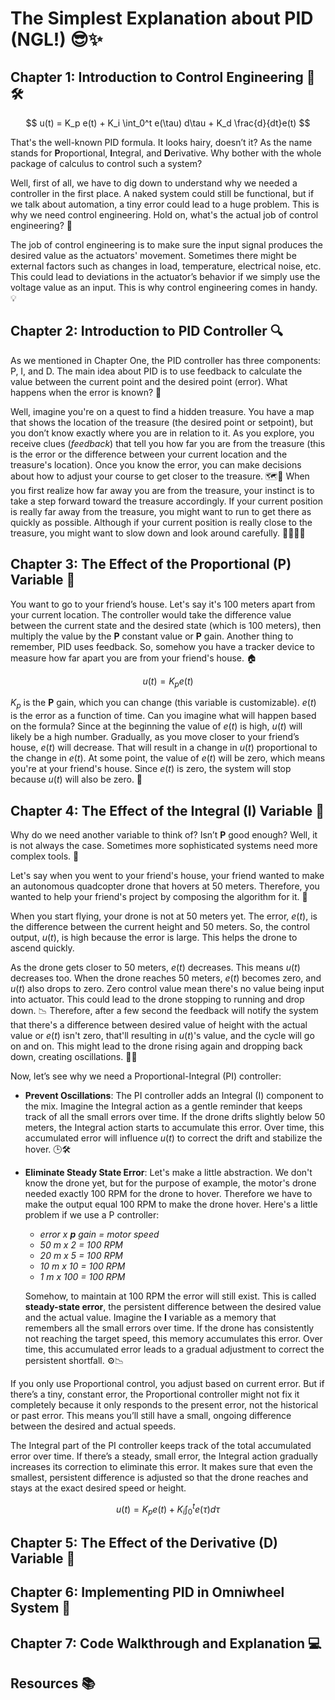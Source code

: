 # The Simplest Explanation about PID (NGL!) 😎✨
## Chapter 1: Introduction to Control Engineering 🔧🛠️

$$
u(t) = K_p e(t) + K_i \int_0^t e(\tau) d\tau + K_d \frac{d}{dt}e(t)
$$

That's the well-known PID formula. It looks hairy, doesn’t it? As the name stands for <b>P</b>roportional, <b>I</b>ntegral, and <b>D</b>erivative. Why bother with the whole package of calculus to control such a system?

Well, first of all, we have to dig down to understand why we needed a controller in the first place. A naked system could still be functional, but if we talk about automation, a tiny error could lead to a huge problem. This is why we need control engineering. Hold on, what's the actual job of control engineering? 🤔

The job of control engineering is to make sure the input signal produces the desired value as the actuators' movement. Sometimes there might be external factors such as changes in load, temperature, electrical noise, etc. This could lead to deviations in the actuator’s behavior if we simply use the voltage value as an input. This is why control engineering comes in handy. 💡

## Chapter 2: Introduction to PID Controller 🔍

As we mentioned in Chapter One, the PID controller has three components: P, I, and D. The main idea about PID is to use feedback to calculate the value between the current point and the desired point (error). What happens when the error is known? 🧐

Well, imagine you're on a quest to find a hidden treasure. You have a map that shows the location of the treasure (the desired point or setpoint), but you don’t know exactly where you are in relation to it. As you explore, you receive clues (<i>feedback</i>) that tell you how far you are from the treasure (this is the error or the difference between your current location and the treasure's location). Once you know the error, you can make decisions about how to adjust your course to get closer to the treasure. 🗺️💎 When you first realize how far away you are from the treasure, your instinct is to take a step forward toward the treasure accordingly. If your current position is really far away from the treasure, you might want to run to get there as quickly as possible. Although if your current position is really close to the treasure, you might want to slow down and look around carefully. 🏃‍♂️🚶‍♀️

## Chapter 3: The Effect of the Proportional (P) Variable 📏

You want to go to your friend’s house. Let's say it's 100 meters apart from your current location. The controller would take the difference value between the current state and the desired state (which is 100 meters), then multiply the value by the <b>P</b> constant value or <b>P</b> gain. Another thing to remember, PID uses feedback. So, somehow you have a tracker device to measure how far apart you are from your friend's house. 🏠

$$
u(t) = K_p e(t)
$$

$K_p$ is the <b>P</b> gain, which you can change (this variable is customizable). $e(t)$ is the error as a function of time. Can you imagine what will happen based on the formula? Since at the beginning the value of $e(t)$ is high, $u(t)$ will likely be a high number. Gradually, as you move closer to your friend’s house, $e(t)$ will decrease. That will result in a change in $u(t)$ proportional to the change in $e(t)$. At some point, the value of $e(t)$ will be zero, which means you're at your friend's house. Since $e(t)$ is zero, the system will stop because $u(t)$ will also be zero. 🎯

## Chapter 4: The Effect of the Integral (I) Variable 🔄

Why do we need another variable to think of? Isn’t **P** good enough? Well, it is not always the case. Sometimes more sophisticated systems need more complex tools. 🤯

Let's say when you went to your friend's house, your friend wanted to make an autonomous quadcopter drone that hovers at 50 meters. Therefore, you wanted to help your friend's project by composing the algorithm for it. 🚁

When you start flying, your drone is not at 50 meters yet. The error, $e(t)$, is the difference between the current height and 50 meters. So, the control output, $u(t)$, is high because the error is large. This helps the drone to ascend quickly. 

As the drone gets closer to 50 meters, $e(t)$ decreases. This means $u(t)$ decreases too. When the drone reaches 50 meters, $e(t)$ becomes zero, and $u(t)$ also drops to zero. Zero control value mean there's no value being input into actuator. This could lead to the drone stopping to running and drop down. 📉 Therefore, after a few second the feedback will notify the system that there's a difference between desired value of height with the actual value or $e(t)$ isn't zero, that'll resulting in $u(t)$'s value, and the cycle will go on and on. This might lead to the drone rising again and dropping back down, creating oscillations. 🛫🔄

Now, let’s see why we need a Proportional-Integral (PI) controller:
- **Prevent Oscillations**: The PI controller adds an Integral (I) component to the mix. Imagine the Integral action as a gentle reminder that keeps track of all the small errors over time. If the drone drifts slightly below 50 meters, the Integral action starts to accumulate this error. Over time, this accumulated error will influence $u(t)$ to correct the drift and stabilize the hover. 🕒🛠️
- **Eliminate Steady State Error**: Let's make a little abstraction. We don't know the drone yet, but for the purpose of example, the motor's drone needed exactly 100 RPM for the drone to hover. Therefore we have to make the output equal 100 RPM to make the drone hover. Here's a little problem if we use a P controller:
  - *error x **p** gain = motor speed*
  - *50 m x 2 = 100 RPM*
  - *20 m x 5 = 100 RPM*
  - *10 m x 10 = 100 RPM*
  - *1 m x 100 = 100 RPM*

  Somehow, to maintain at 100 RPM the error will still exist. This is called **steady-state error**, the persistent difference between the desired value and the actual value. Imagine the **I** variable as a memory that remembers all the small errors over time. If the drone has consistently not reaching the target speed, this memory accumulates this error. Over time, this accumulated error leads to a gradual adjustment to correct the persistent shortfall. ⚙️📉

 If you only use Proportional control, you adjust based on current error. But if there’s a tiny, constant error, the Proportional controller might not fix it completely because it only responds to the present error, not the historical or past error. This means you’ll still have a small, ongoing difference between the desired and actual speeds.
 
 The Integral part of the PI controller keeps track of the total accumulated error over time. If there’s a steady, small error, the Integral action gradually increases its correction to eliminate this error. It makes sure that even the smallest, persistent difference is adjusted so that the drone reaches and stays at the exact desired speed or height.
 
$$
u(t) = K_p e(t) + K_i \int_0^t e(\tau) d\tau
$$

## Chapter 5: The Effect of the Derivative (D) Variable 🧮

## Chapter 6: Implementing PID in Omniwheel System 🚀

## Chapter 7: Code Walkthrough and Explanation 💻

## Resources 📚
